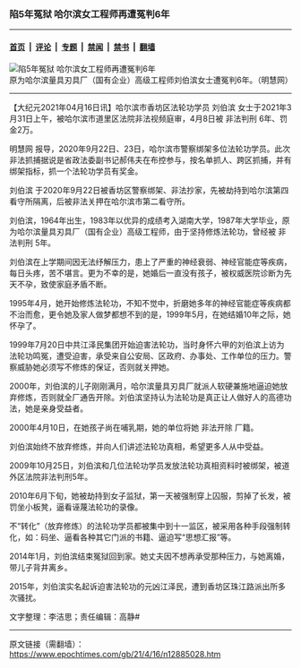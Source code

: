 ### 陷5年冤狱 哈尔滨女工程师再遭冤判6年

---

#### [首页](../../../..?n12885028) &nbsp;|&nbsp; [评论](../../../../../epoch-comment?n12885028) &nbsp;|&nbsp; [专题](../../../../../epoch-special?n12885028) &nbsp;|&nbsp; [禁闻](../../../../../epoch-news?n12885028) &nbsp;|&nbsp; [禁书](../../../../../books?n12885028) &nbsp;|&nbsp; [翻墙](https://github.com/gfw-breaker/nogfw/blob/master/README.md?n12885028)


<div><img alt="陷5年冤狱 哈尔滨女工程师再遭冤判6年" class="attachment-djy_600_400 size-djy_600_400 wp-post-image" src="https://i.epochtimes.com/assets/uploads/2021/04/id12885093-7d5a710c542c09e0bb7c9637ac846a03-600x400.jpg"/>
<div class="caption">
 原为哈尔滨量具刃具厂（国有企业）高级工程师刘伯滨女士遭冤判6年。（明慧网）
</div></div><hr/><div class="post_content" id="artbody" itemprop="articleBody">
 <!-- article content begin -->
 <p>
  【大纪元2021年04月16日讯】哈尔滨市香坊区法轮功学员
  <ok href="https://www.epochtimes.com/gb/tag/%E5%88%98%E4%BC%AF%E6%BB%A8.html">
   刘伯滨
  </ok>
  女士于2021年3月31日上午，被哈尔滨市道里区法院非法视频庭审，4月8日被
  <ok href="https://www.epochtimes.com/gb/tag/%E9%9D%9E%E6%B3%95%E5%88%A4%E5%88%91.html">
   非法判刑
  </ok>
  6年、罚金2万。
 </p>
 <p>
  <ok href="http://big5.minghui.org/">
   明慧网
  </ok>
  报导，2020年9月22日、23日，哈尔滨市警察绑架多位法轮功学员。此次非法抓捕据说是省政法委副书记郝伟夫在布控参与，按名单抓人、跨区抓捕，并有绑架指标，抓一个法轮功学员有奖金。
 </p>
 <p>
  <ok href="https://www.epochtimes.com/gb/tag/%E5%88%98%E4%BC%AF%E6%BB%A8.html">
   刘伯滨
  </ok>
  于2020年9月22日被香坊区警察绑架、非法抄家，先被劫持到哈尔滨第四看守所隔离，后被非法关押在哈尔滨市第二看守所。
 </p>
 <p>
  刘伯滨，1964年出生，1983年以优异的成绩考入湖南大学，1987年大学毕业，原为哈尔滨量具刃具厂（国有企业）高级工程师，由于坚持修炼法轮功，曾经被
  <ok href="https://www.epochtimes.com/gb/tag/%E9%9D%9E%E6%B3%95%E5%88%A4%E5%88%91.html">
   非法判刑
  </ok>
  5年。
 </p>
 <p>
  刘伯滨在上学期间因无法纾解压力，患上了严重的神经衰弱、神经官能症等疾病，每日头疼，苦不堪言。更为不幸的是，她婚后一直没有孩子，被权威医院诊断为先天不孕，致使家庭矛盾不断。
 </p>
 <p>
  1995年4月，她开始修炼法轮功，不知不觉中，折磨她多年的神经官能症等疾病都不治而愈，更令她及家人做梦都想不到的是，1999年5月，在她结婚10年之际，她怀孕了。
 </p>
 <p>
  1999年7月20日中共江泽民集团开始迫害法轮功，当时身怀六甲的刘伯滨上访为法轮功鸣冤，遭受迫害，承受来自公安局、区政府、办事处、工作单位的压力。警察威胁她必须写不修炼的保证，否则就关押她。
 </p>
 <p>
  2000年，刘伯滨的儿子刚刚满月，哈尔滨量具刃具厂就派人软硬兼施地逼迫她放弃修炼，否则就全厂通告开除。刘伯滨坚持认为法轮功是真正让人做好人的高德功法，她是亲身受益者。
 </p>
 <p>
  2000年4月10日，在她孩子尚在哺乳期，她的单位将她
  <ok href="https://www.epochtimes.com/gb/tag/%E9%9D%9E%E6%B3%95%E5%BC%80%E9%99%A4.html">
   非法开除
  </ok>
  厂籍。
 </p>
 <p>
  刘伯滨始终不放弃修炼，并向人们讲述法轮功真相，希望更多人从中受益。
 </p>
 <p>
  2009年10月25日，刘伯滨和几位法轮功学员发放法轮功真相资料时被绑架，被道外区法院非法判刑5年。
 </p>
 <p>
  2010年6月下旬，她被劫持到女子监狱，第一天被强制穿上囚服，剪掉了长发，被罚坐小板凳，逼看诬蔑法轮功的录像。
 </p>
 <p>
  不“转化”（放弃修炼）的法轮功学员都被集中到十一监区，被采用各种手段强制转化，如：码坐、逼看各种其它门派的书籍、逼迫写“思想汇报”等。
 </p>
 <p>
  2014年1月，刘伯滨结束冤狱回到家。她丈夫因不想再承受那种压力，与她离婚，带儿子背井离乡。
 </p>
 <p>
  2015年，刘伯滨实名起诉迫害法轮功的元凶江泽民，遭到香坊区珠江路派出所多次骚扰。
 </p>
 <p>
  文字整理：李洁思；责任编辑：高静#
 </p>
 <!-- article content end -->
 <div id="below_article_ad">
 </div>
</div>


---

原文链接（需翻墙）：https://www.epochtimes.com/gb/21/4/16/n12885028.htm